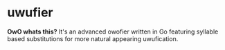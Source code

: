 # uwufier
**OwO whats this?** It's an advanced owofier written in Go featuring syllable based substitutions for more natural appearing uwufication.
